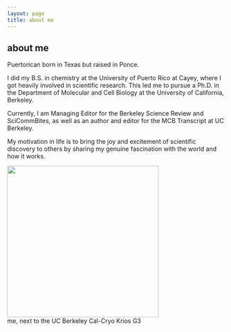 ```yaml
---
layout: page
title: about me
---
```


## about me

<div class="about-container">
  <div class="text">
    <p>Puertorican born in Texas but raised in Ponce.</p>
    <p>I did my B.S. in chemistry at the University of Puerto Rico at Cayey, where I got heavily involved in scientific research. This led me to pursue a Ph.D. in the Department of Molecular and Cell Biology at the University of California, Berkeley.</p>
    <p>Currently, I am Managing Editor for the Berkeley Science Review and SciCommBites, as well as an author and editor for the MCB Transcript at UC Berkeley.</p>
    <p>My motivation in life is to bring the joy and excitement of scientific discovery to others by sharing my genuine fascination with the world and how it works.</p>
  </div>
  
  <div class="image">
    <img src="https://hltorresvera.github.io/assets/images/me.jpg" width="350" />
    <div class="caption">me, next to the UC Berkeley Cal-Cryo Krios G3</div>
  </div>
</div>
